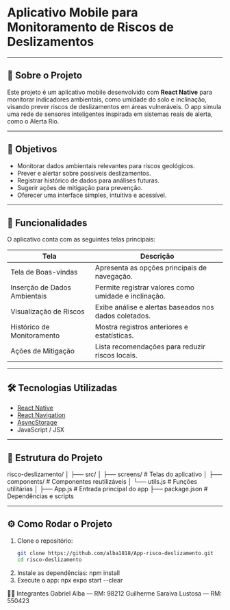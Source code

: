 # Aplicativo Mobile para Monitoramento de Riscos de Deslizamentos

---

## 🚀 Sobre o Projeto

Este projeto é um aplicativo mobile desenvolvido com **React Native** para monitorar indicadores ambientais, como umidade do solo e inclinação, visando prever riscos de deslizamentos em áreas vulneráveis. O app simula uma rede de sensores inteligentes inspirada em sistemas reais de alerta, como o Alerta Rio.

---

## 🎯 Objetivos

- Monitorar dados ambientais relevantes para riscos geológicos.
- Prever e alertar sobre possíveis deslizamentos.
- Registrar histórico de dados para análises futuras.
- Sugerir ações de mitigação para prevenção.
- Oferecer uma interface simples, intuitiva e acessível.

---

## 📱 Funcionalidades

O aplicativo conta com as seguintes telas principais:

| Tela                     | Descrição                                              |
|--------------------------|--------------------------------------------------------|
| Tela de Boas-vindas      | Apresenta as opções principais de navegação.           |
| Inserção de Dados Ambientais | Permite registrar valores como umidade e inclinação.   |
| Visualização de Riscos   | Exibe análise e alertas baseados nos dados coletados.  |
| Histórico de Monitoramento | Mostra registros anteriores e estatísticas.            |
| Ações de Mitigação       | Lista recomendações para reduzir riscos locais.         |

---

## 🛠️ Tecnologias Utilizadas

- [React Native](https://reactnative.dev/)
- [React Navigation](https://reactnavigation.org/)
- [AsyncStorage](https://react-native-async-storage.github.io/async-storage/)
- JavaScript / JSX

---

## 📂 Estrutura do Projeto
risco-deslizamento/
│
├── src/
│ ├── screens/ # Telas do aplicativo
│ ├── components/ # Componentes reutilizáveis
│ └── utils.js # Funções utilitárias 
│
├── App.js # Entrada principal do app
├── package.json # Dependências e scripts


---

## ⚙️ Como Rodar o Projeto

1. Clone o repositório:
   ```bash
   git clone https://github.com/alba1818/App-risco-deslizamento.git
   cd risco-deslizamento
2. Instale as dependências:
   npm install
3. Execute o app:
   npx expo start --clear


🧑‍💻 Integrantes
Gabriel Alba — RM: 98212
Guilherme Saraiva Lustosa — RM: 550423


